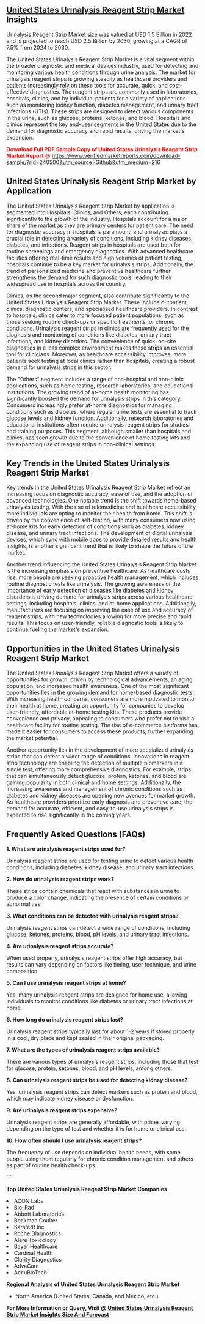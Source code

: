 <h2><a href="https://www.verifiedmarketreports.com/download-sample/?rid=240500&amp;utm_source=Github&amp;utm_medium=216" target="_blank">United States Urinalysis Reagent Strip Market</a> Insights</h2><p>Urinalysis Reagent Strip Market size was valued at USD 1.5 Billion in 2022 and is projected to reach USD 2.5 Billion by 2030, growing at a CAGR of 7.5% from 2024 to 2030.</p><p><p>The United States Urinalysis Reagent Strip Market is a vital segment within the broader diagnostic and medical devices industry, used for detecting and monitoring various health conditions through urine analysis. The market for urinalysis reagent strips is growing steadily as healthcare providers and patients increasingly rely on these tools for accurate, quick, and cost-effective diagnostics. The reagent strips are commonly used in laboratories, hospitals, clinics, and by individual patients for a variety of applications such as monitoring kidney function, diabetes management, and urinary tract infections (UTIs). These strips are designed to detect various components in the urine, such as glucose, proteins, ketones, and blood. Hospitals and clinics represent the key end-user segments in the United States due to the demand for diagnostic accuracy and rapid results, driving the market's expansion. <p><span class=""><span style="color: #ff0000;"><strong>Download Full PDF Sample Copy of United States Urinalysis Reagent Strip Market Report</strong> @ </span><a href="https://www.verifiedmarketreports.com/download-sample/?rid=240500&amp;utm_source=Github&amp;utm_medium=216" target="_blank">https://www.verifiedmarketreports.com/download-sample/?rid=240500&amp;utm_source=Github&amp;utm_medium=216</a></span></p></p><h2>United States Urinalysis Reagent Strip Market by Application</h2><p>The United States Urinalysis Reagent Strip Market by application is segmented into Hospitals, Clinics, and Others, each contributing significantly to the growth of the industry. Hospitals account for a major share of the market as they are primary centers for patient care. The need for diagnostic accuracy in hospitals is paramount, and urinalysis plays a crucial role in detecting a variety of conditions, including kidney diseases, diabetes, and infections. Reagent strips in hospitals are used both for routine screenings and emergency diagnostics. With advanced healthcare facilities offering real-time results and high volumes of patient testing, hospitals continue to be a key market for urinalysis strips. Additionally, the trend of personalized medicine and preventive healthcare further strengthens the demand for such diagnostic tools, leading to their widespread use in hospitals across the country.</p><p>Clinics, as the second major segment, also contribute significantly to the United States Urinalysis Reagent Strip Market. These include outpatient clinics, diagnostic centers, and specialized healthcare providers. In contrast to hospitals, clinics cater to more focused patient populations, such as those seeking routine check-ups or specific treatments for chronic conditions. Urinalysis reagent strips in clinics are frequently used for the diagnosis and monitoring of conditions like diabetes, urinary tract infections, and kidney disorders. The convenience of quick, on-site diagnostics in a less complex environment makes these strips an essential tool for clinicians. Moreover, as healthcare accessibility improves, more patients seek testing at local clinics rather than hospitals, creating a robust demand for urinalysis strips in this sector.</p><p>The "Others" segment includes a range of non-hospital and non-clinic applications, such as home testing, research laboratories, and educational institutions. The growing trend of at-home health monitoring has significantly boosted the demand for urinalysis strips in this category. Consumers increasingly prefer at-home diagnostics for managing conditions such as diabetes, where regular urine tests are essential to track glucose levels and kidney function. Additionally, research laboratories and educational institutions often require urinalysis reagent strips for studies and training purposes. This segment, although smaller than hospitals and clinics, has seen growth due to the convenience of home testing kits and the expanding use of reagent strips in non-clinical settings.</p><h2>Key Trends in the United States Urinalysis Reagent Strip Market</h2><p>Key trends in the United States Urinalysis Reagent Strip Market reflect an increasing focus on diagnostic accuracy, ease of use, and the adoption of advanced technologies. One notable trend is the shift towards home-based urinalysis testing. With the rise of telemedicine and healthcare accessibility, more individuals are opting to monitor their health from home. This shift is driven by the convenience of self-testing, with many consumers now using at-home kits for early detection of conditions such as diabetes, kidney disease, and urinary tract infections. The development of digital urinalysis devices, which sync with mobile apps to provide detailed results and health insights, is another significant trend that is likely to shape the future of the market.</p><p>Another trend influencing the United States Urinalysis Reagent Strip Market is the increasing emphasis on preventive healthcare. As healthcare costs rise, more people are seeking proactive health management, which includes routine diagnostic tests like urinalysis. The growing awareness of the importance of early detection of diseases like diabetes and kidney disorders is driving demand for urinalysis strips across various healthcare settings, including hospitals, clinics, and at-home applications. Additionally, manufacturers are focusing on improving the ease of use and accuracy of reagent strips, with new technologies allowing for more precise and rapid results. This focus on user-friendly, reliable diagnostic tools is likely to continue fueling the market's expansion.</p><h2>Opportunities in the United States Urinalysis Reagent Strip Market</h2><p>The United States Urinalysis Reagent Strip Market offers a variety of opportunities for growth, driven by technological advancements, an aging population, and increased health awareness. One of the most significant opportunities lies in the growing demand for home-based diagnostic tests. With increasing health concerns, consumers are more motivated to monitor their health at home, creating an opportunity for companies to develop user-friendly, affordable at-home testing kits. These products provide convenience and privacy, appealing to consumers who prefer not to visit a healthcare facility for routine testing. The rise of e-commerce platforms has made it easier for consumers to access these products, further expanding the market potential.</p><p>Another opportunity lies in the development of more specialized urinalysis strips that can detect a wider range of conditions. Innovations in reagent strip technology are enabling the detection of multiple biomarkers in a single test, offering more comprehensive diagnostics. For example, strips that can simultaneously detect glucose, protein, ketones, and blood are gaining popularity in both clinical and home settings. Additionally, the increasing awareness and management of chronic conditions such as diabetes and kidney diseases are opening new avenues for market growth. As healthcare providers prioritize early diagnosis and preventive care, the demand for accurate, efficient, and easy-to-use urinalysis strips is expected to rise significantly in the coming years.</p><h2>Frequently Asked Questions (FAQs)</h2><p><strong>1. What are urinalysis reagent strips used for?</strong></p><p>Urinalysis reagent strips are used for testing urine to detect various health conditions, including diabetes, kidney disease, and urinary tract infections.</p><p><strong>2. How do urinalysis reagent strips work?</strong></p><p>These strips contain chemicals that react with substances in urine to produce a color change, indicating the presence of certain conditions or abnormalities.</p><p><strong>3. What conditions can be detected with urinalysis reagent strips?</strong></p><p>Urinalysis reagent strips can detect a wide range of conditions, including glucose, ketones, proteins, blood, pH levels, and urinary tract infections.</p><p><strong>4. Are urinalysis reagent strips accurate?</strong></p><p>When used properly, urinalysis reagent strips offer high accuracy, but results can vary depending on factors like timing, user technique, and urine composition.</p><p><strong>5. Can I use urinalysis reagent strips at home?</strong></p><p>Yes, many urinalysis reagent strips are designed for home use, allowing individuals to monitor conditions like diabetes or urinary tract infections at home.</p><p><strong>6. How long do urinalysis reagent strips last?</strong></p><p>Urinalysis reagent strips typically last for about 1-2 years if stored properly in a cool, dry place and kept sealed in their original packaging.</p><p><strong>7. What are the types of urinalysis reagent strips available?</strong></p><p>There are various types of urinalysis reagent strips, including those that test for glucose, protein, ketones, blood, and pH levels, among others.</p><p><strong>8. Can urinalysis reagent strips be used for detecting kidney disease?</strong></p><p>Yes, urinalysis reagent strips can detect markers such as protein and blood, which may indicate kidney disease or dysfunction.</p><p><strong>9. Are urinalysis reagent strips expensive?</strong></p><p>Urinalysis reagent strips are generally affordable, with prices varying depending on the type of test and whether it is for home or clinical use.</p><p><strong>10. How often should I use urinalysis reagent strips?</strong></p><p>The frequency of use depends on individual health needs, with some people using them regularly for chronic condition management and others as part of routine health check-ups.</p>```</p><p><strong>Top United States Urinalysis Reagent Strip Market Companies</strong></p><div data-test-id=""><p><li>ACON Labs</li><li> Bio-Rad</li><li> Abbott Laboratories</li><li> Beckman Coulter</li><li> Sarstedt Inc</li><li> Roche Diagnostics</li><li> Alere Toxicology</li><li> Bayer Healthcare</li><li> Cardinal Health</li><li> Clarity Diagnostics</li><li> AdvaCare</li><li> AccuBioTech</li></p><div><strong>Regional Analysis of&nbsp;United States Urinalysis Reagent Strip Market</strong></div><ul><li dir="ltr"><p dir="ltr">North America&nbsp;(United States, Canada, and Mexico, etc.)</p></li></ul><p><strong>For More Information or Query, Visit @&nbsp;</strong><strong><a href="https://www.verifiedmarketreports.com/product/urinalysis-reagent-strip-market/?utm_source=Github&amp;utm_medium=216" target="_blank">United States Urinalysis Reagent Strip Market Insights Size And Forecast</a></strong></p></div>
